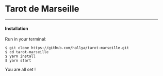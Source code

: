 # Tarot de Marseille
---

#### Installation

Run in your terminal:
```
$ git clone https://github.com/hallya/tarot-marseille.git
$ cd tarot-marseille
$ yarn install
$ yarn start
```
You are all set !
